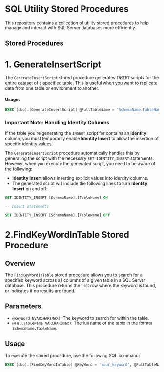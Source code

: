 # SQL Utility Stored Procedures

This repository contains a collection of utility stored procedures to help manage and interact with SQL Server databases more efficiently.

## Stored Procedures

# 1. **GenerateInsertScript**

The `GenerateInsertScript` stored procedure generates `INSERT` scripts for the entire dataset of a specified table. This is useful when you want to replicate data from one table or environment to another.

#### Usage:

```sql
EXEC [dbo].[GenerateInsertScript] @FullTableName = 'SchemaName.TableName'
```
### Important Note: Handling Identity Columns

If the table you're generating the `INSERT` script for contains an **Identity** column, you must temporarily enable **Identity Insert** to allow the insertion of specific identity values.

The `GenerateInsertScript` procedure automatically handles this by generating the script with the necessary `SET IDENTITY_INSERT` statements. However, when you execute the generated script, you need to be aware of the following:

- **Identity Insert** allows inserting explicit values into identity columns.
- The generated script will include the following lines to turn **Identity Insert** on and off:

```sql
SET IDENTITY_INSERT [SchemaName].[TableName] ON

-- Insert statements

SET IDENTITY_INSERT [SchemaName].[TableName] OFF
```

# 2.FindKeyWordInTable Stored Procedure

## Overview
The `FindKeyWordInTable` stored procedure allows you to search for a specified keyword across all columns of a given table in a SQL Server database. This procedure returns the first row where the keyword is found, or indicates if no results are found.

## Parameters
- `@KeyWord NVARCHAR(MAX)`: The keyword to search for within the table.
- `@FullTableName VARCHAR(max)`: The full name of the table in the format `SchemaName.TableName`.

## Usage
To execute the stored procedure, use the following SQL command:

```sql
EXEC [dbo].[FindKeyWordInTable] @KeyWord = 'your_keyword', @FullTableName = 'your_schema.your_table';
